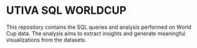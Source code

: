 # UTIVA SQL WORLDCUP
This repository contains the SQL queries and analysis performed on World Cup data. 
The analysis aims to extract insights and generate meaningful visualizations from the datasets.
